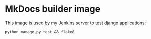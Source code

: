 # MkDocs builder image

This image is used by my Jenkins server to test django applications:

`python manage,py test && flake8`

